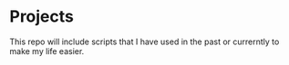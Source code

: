 # Projects

This repo will include scripts that I have used in the past or currerntly to make my life easier.
